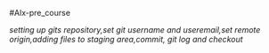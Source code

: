 #Alx-pre_course

_setting up gits repository,set git username and useremail,set remote
    origin,adding files to staging area,commit, git log and checkout_

